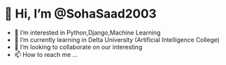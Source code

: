 # 👋 Hi, I’m @SohaSaad2003
- 👀 I’m interested in Python,Django,Machine Learning
- 🌱 I’m currently learning in Delta University (Artificial Intelligence College)
- 💞️ I’m looking to collaborate on our interesting
- 📫 How to reach me ...

<!---
SohaSaad2003/SohaSaad2003 is a ✨ special ✨ repository because its `README.md` (this file) appears on your GitHub profile.
You can click the Preview link to take a look at your changes.
--->
